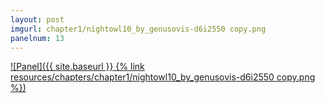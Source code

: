```yaml
---
layout: post
imgurl: chapter1/nightowl10_by_genusovis-d6i2550 copy.png
panelnum: 13
---
```


[![Panel]({{ site.baseurl }} {% link resources/chapters/chapter1/nightowl10_by_genusovis-d6i2550 copy.png %})]({{page.previous.url}}#panel)